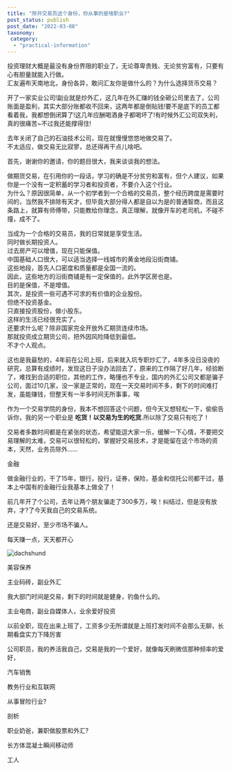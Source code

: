 ```yaml
---
title: "除开交易员这个身份，你从事的是啥职业?"
post_status: publish
post_date: "2022-03-08"
taxonomy:
 category: 
  - "practical-information"
---
```


投资理财大概是最没有身份界限的职业了，无论尊卑贵贱、无论贫穷富有，只要有心有胆量就能入行做。  
汇友遍布天南地北，身份各异，敢问汇友你是做什么的？为什么选择货币交易？

开了一家实业公司!副业就是炒外汇，这几年在外汇赚的钱全砸公司里去了，公司账面是盈利，其实大部分账都收不回来，这两年都是倒贴钱!要不是底下的员工都看着我，我都想倒闭算了!这几年应酬喝酒身子都喝坏了!有时候外汇公司双失利，真的很痛苦~不过我还能撑得住!

去年关闭了自己的石油技术公司，现在就慢慢悠悠地做交易了。  
不太适应，做交易无比寂寥，总还得再干点儿啥吧。  

首先，谢谢你的邀请，你的题目很大，我来谈谈我的想法。  

做期货交易，在引用你的一段话，学习的确是不分贫穷和富有，但个人建议，如果你是一个没有一定积蓄的学习者和投资者，不要介入这个行业。  
为什么？原因很简单，从一个初学者到一个合格的交易员，整个经历跨度是需要时间的，当然我不排除有天才，但毕竟大部分得人都是自以为是的普通智商，而且这条路上，就算有师傅带，只能教给你理念，真正理解，就像开车的老司机，不碰不撞，成不了。  

当成为一个合格的交易员，我的日常就是享受生活。  
同时做长期投资人。  
过去房产可以增值，现在只能保值。  
中国基础人口很大，可以适当选择一线城市的黄金地段沿街商铺。  
这些地段，首先人口密度和质量都是全国一流的。  
因此，这些地方的沿街商铺是有一定保值的，此外学区房也是。  
目的是保值，不是增值。  
其次，是投资一些可遇不可求的有价值的企业股份。  
但绝不投资基金。  
只直接投资股份，做小股东。  
这样的生活已经很充实了。  
还要求什么呢？除非国家完全开放外汇期货连续市场。  
那就投资成立期货公司，把外因风险降低到最低。  
不才个人观点。  

这也是我最愁的，4年前在公司上班，后来就入坑专职炒汇了，4年多没日没夜的研究，总算有成绩时，发现这日子没办法回去了，原来的工作隔了好几年，经验断了，难找到合适的职位，其他的工作，略懂也不专业，国内的外汇公司又都是骗子公司，面过10几家，没一家是正常的，现在一天交易时间不多，剩下的时间难打发，虽能赚钱，但整天有一半多时间无所事事，唉

作为一个交易学院的身份，我本不想回答这个问题，但今天又想轻松一下，偷偷告诉你，我的另一个职业是 **吃货！以交易为生的吃货.**‌所以除了交易只有吃了！

  

交易者多数时间都是在紧张的状态，希望能逗大家一乐，缓解一下心情，不要把交易理解的太难，交易可以很轻松的，掌握好交易技术，才是能留在这个市场的资本，天然，业务员除外……

金融

做金融行业的，干了15年，银行，投行，证券，保险，基金和信托公司都干过，基本上中国有的金融行业我基本上做全了！

前几年开了个公司，去年让两个朋友骗走了300多万，唉！纠结过，但是没有放弃，才?了今天我自己的交易系统。  

还是交易好，至少市场不骗人。  

每天赚一点，天天都开心

  

![dachshund](https://cdn.fendou.la/funstoutiao/2020/11/082043963.jpg)

美容保养

主业码砖，副业外汇

我大部门时间是交易，剩下的时间就是健身，钓鱼什么的。  

主业电商，副业自媒体人，业余爱好投资

以前全职，现在出来上班了，工资多少无所谓就是上班打发时间不会那么无聊，长期看盘实力下降厉害

公司职员，我的养活我自己，交易是我的一个爱好，就像每天刷微信那种频率的爱好，

汽车销售

教务行业和互联网

从事冒险行业?

剖析

职业奶爸，兼职做股票和外汇?

长方体混凝土瞬间移动师

工人
